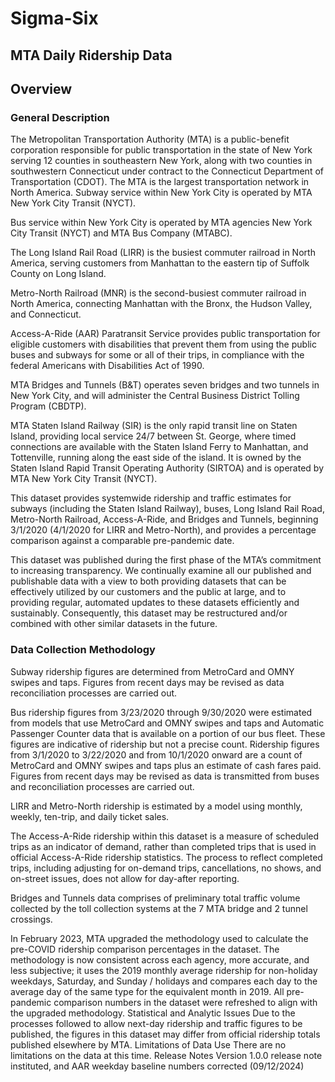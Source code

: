 # Sigma-Six
## MTA Daily Ridership Data
## Overview
### General Description
The Metropolitan Transportation Authority (MTA) is a public-benefit corporation responsible for public transportation in the state of New York serving 12 counties in southeastern New York, along with two counties in southwestern Connecticut under contract to the Connecticut Department of Transportation (CDOT). The MTA is the largest transportation network in North America.
Subway service within New York City is operated by MTA New York City Transit (NYCT).

Bus service within New York City is operated by MTA agencies New York City Transit (NYCT) and MTA Bus Company (MTABC).

The Long Island Rail Road (LIRR) is the busiest commuter railroad in North America, serving customers from Manhattan to the eastern tip of Suffolk County on Long Island.

Metro-North Railroad (MNR) is the second-busiest commuter railroad in North America, connecting Manhattan with the Bronx, the Hudson Valley, and Connecticut.

Access-A-Ride (AAR) Paratransit Service provides public transportation for eligible customers with disabilities that prevent them from using the public buses and subways for some or all of their trips, in compliance with the federal Americans with Disabilities Act of 1990.

MTA Bridges and Tunnels (B&T) operates seven bridges and two tunnels in New York City, and will administer the Central Business District Tolling Program (CBDTP).

MTA Staten Island Railway (SIR) is the only rapid transit line on Staten Island, providing local service 24/7 between St. George, where timed connections are available with the Staten Island Ferry to Manhattan, and Tottenville, running along the east side of the island. It is owned by the Staten Island Rapid Transit Operating Authority (SIRTOA) and is operated by MTA New York City Transit (NYCT).

This dataset provides systemwide ridership and traffic estimates for subways (including the Staten Island Railway), buses, Long Island Rail Road, Metro-North Railroad, Access-A-Ride, and Bridges and Tunnels, beginning 3/1/2020 (4/1/2020 for LIRR and Metro-North), and provides a percentage comparison against a comparable pre-pandemic date.

This dataset was published during the first phase of the MTA’s commitment to increasing transparency. We continually examine all our published and publishable data with a view to both providing datasets that can be effectively utilized by our customers and the public at large, and to providing regular, automated updates to these datasets efficiently and sustainably. Consequently, this dataset may be restructured and/or combined with other similar datasets in the future.

### Data Collection Methodology

Subway ridership figures are determined from MetroCard and OMNY swipes and taps. Figures from recent days may be revised as data reconciliation processes are carried out.

Bus ridership figures from 3/23/2020 through 9/30/2020 were estimated from models that use MetroCard and OMNY swipes and taps and Automatic Passenger Counter data that is available on a portion of our bus fleet. These figures are indicative of ridership but not a precise count. Ridership figures from 3/1/2020 to 3/22/2020 and from 10/1/2020 onward are a count of MetroCard and OMNY swipes and taps plus an estimate of cash fares paid. Figures from recent days may be revised as data is transmitted from buses and reconciliation processes are carried out.

LIRR and Metro-North ridership is estimated by a model using monthly, weekly, ten-trip, and daily ticket sales.

The Access-A-Ride ridership within this dataset is a measure of scheduled trips as an indicator of demand, rather than completed trips that is used in official Access-A-Ride ridership statistics. The process to reflect completed trips, including adjusting for on-demand trips, cancellations, no shows, and on-street issues, does not allow for day-after reporting.

Bridges and Tunnels data comprises of preliminary total traffic volume collected by the toll collection systems at the 7 MTA bridge and 2 tunnel crossings.

In February 2023, MTA upgraded the methodology used to calculate the pre-COVID ridership comparison percentages in the dataset. The methodology is now consistent across each agency, more accurate, and less subjective; it uses the 2019 monthly average ridership for non-holiday weekdays, Saturday, and Sunday / holidays and compares each day to the average day of the same type for the equivalent month in 2019. All pre-pandemic comparison numbers in the dataset were refreshed to align with the upgraded methodology.
Statistical and Analytic Issues
Due to the processes followed to allow next-day ridership and traffic figures to be published, the figures in this dataset may differ from official ridership totals published elsewhere by MTA.
Limitations of Data Use
There are no limitations on the data at this time.
Release Notes
Version 1.0.0 release note instituted, and AAR weekday baseline numbers corrected (09/12/2024)
